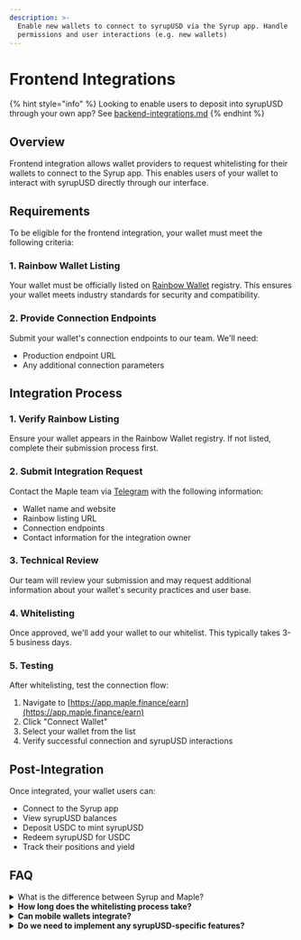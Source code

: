 ```yaml
---
description: >-
  Enable new wallets to connect to syrupUSD via the Syrup app. Handle
  permissions and user interactions (e.g. new wallets)
---
```


# Frontend Integrations

{% hint style="info" %}
Looking to enable users to deposit into syrupUSD through your own app? See [backend-integrations.md](backend-integrations.md "mention")
{% endhint %}

## Overview

Frontend integration allows wallet providers to request whitelisting for their wallets to connect to the Syrup app. This enables users of your wallet to interact with syrupUSD directly through our interface.

## Requirements

To be eligible for the frontend integration, your wallet must meet the following criteria:

### 1. Rainbow Wallet Listing

Your wallet must be officially listed on [Rainbow Wallet](https://rainbow.me) registry. This ensures your wallet meets industry standards for security and compatibility.

### 2. Provide Connection Endpoints

Submit your wallet's connection endpoints to our team. We'll need:

* Production endpoint URL
* Any additional connection parameters

## Integration Process

### 1. Verify Rainbow Listing

Ensure your wallet appears in the Rainbow Wallet registry. If not listed, complete their submission process first.

### 2. Submit Integration Request

Contact the Maple team via [Telegram](https://t.me/syrupfi) with the following information:

* Wallet name and website
* Rainbow listing URL
* Connection endpoints
* Contact information for the integration owner

### 3. Technical Review

Our team will review your submission and may request additional information about your wallet's security practices and user base.

### 4. Whitelisting

Once approved, we'll add your wallet to our whitelist. This typically takes 3-5 business days.

### 5. Testing

After whitelisting, test the connection flow:

1. Navigate to [https://app.maple.finance/earn](https://app.maple.finance/earn)
2. Click "Connect Wallet"
3. Select your wallet from the list
4. Verify successful connection and syrupUSD interactions

## Post-Integration

Once integrated, your wallet users can:

* Connect to the Syrup app
* View syrupUSD balances
* Deposit USDC to mint syrupUSD
* Redeem syrupUSD for USDC
* Track their positions and yield

## FAQ

<details>

<summary>What is the difference between Syrup and Maple?</summary>

Syrup is the protocol - the smart contracts that power onchain lending. Maple encompasses the entities that conduct institutional lending services using this infrastructure.

**For developers:** You'll be integrating with Syrup (the protocol), while Maple handles the institutional lending operations.

</details>

<details>

<summary><strong>How long does the whitelisting process take?</strong></summary>

Typically 5-10 days after submitting all required information.

</details>

<details>

<summary><strong>Can mobile wallets integrate?</strong></summary>

Yes, as long as they're listed on Rainbow and support standard connection protocols.

</details>

<details>

<summary><strong>Do we need to implement any syrupUSD-specific features?</strong></summary>

No, standard ERC-20 token support is sufficient. syrupUSD follows the ERC-20 standard.

</details>
